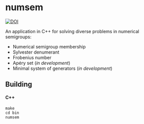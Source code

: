 numsem
======

[![DOI](https://zenodo.org/badge/DOI/10.5281/zenodo.1256765.svg)](https://doi.org/10.5281/zenodo.1256765)

An application in C++ for solving diverse problems in numerical semigroups:
* Numerical semigroup membership
* Sylvester denumerant
* Frobenius number
* Apéry set (*in development*)
* Minimal system of generators (*in development*)

Building
--------

#### C++

```
make
cd bin
numsem
